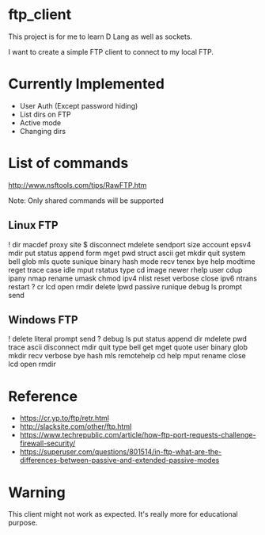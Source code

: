 # ftp_client

This project is for me to learn D Lang as well as sockets.

I want to create a simple FTP client to connect to my local FTP.

# Currently Implemented
 - User Auth (Except password hiding)
 - List dirs on FTP
 - Active mode
 - Changing dirs

# List of commands
http://www.nsftools.com/tips/RawFTP.htm

Note: Only shared commands will be supported

## Linux FTP
!             dir         macdef    proxy     site
$             disconnect  mdelete   sendport  size
account       epsv4       mdir      put       status
append        form        mget      pwd       struct
ascii         get         mkdir     quit      system
bell          glob        mls       quote     sunique
binary        hash        mode      recv      tenex
bye           help        modtime   reget     trace
case          idle        mput      rstatus   type
cd            image       newer     rhelp     user
cdup          ipany       nmap      rename    umask
chmod         ipv4        nlist     reset     verbose
close         ipv6        ntrans    restart   ?
cr            lcd         open      rmdir
delete        lpwd        passive   runique
debug         ls          prompt    send

## Windows FTP
!           delete      literal     prompt      send
?           debug       ls          put         status
append      dir         mdelete     pwd         trace
ascii       disconnect  mdir        quit        type
bell        get         mget        quote       user
binary      glob        mkdir       recv        verbose
bye         hash        mls         remotehelp
cd          help        mput        rename
close       lcd         open        rmdir

# Reference
- https://cr.yp.to/ftp/retr.html
- http://slacksite.com/other/ftp.html
- https://www.techrepublic.com/article/how-ftp-port-requests-challenge-firewall-security/
- https://superuser.com/questions/801514/in-ftp-what-are-the-differences-between-passive-and-extended-passive-modes

# Warning
This client might not work as expected. It's really more for educational purpose.